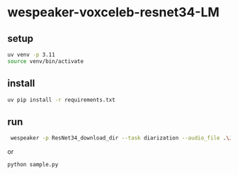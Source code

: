 # wespeaker-voxceleb-resnet34-LM

## setup
```bash
uv venv -p 3.11
source venv/bin/activate
```

## install
```bash
uv pip install -r requirements.txt
```

## run
```bash
 wespeaker -p ResNet34_download_dir --task diarization --audio_file .\JA_B00000_S00529_W000007.wav
```

or 

```sh
python sample.py
```

